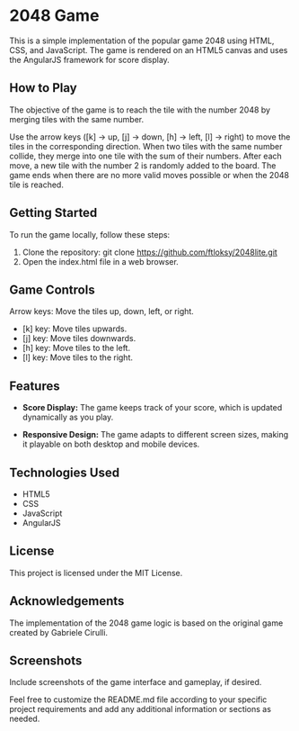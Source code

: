 # 2048 Game

This is a simple implementation of the popular game 2048 using HTML, 
CSS, and JavaScript. 
The game is rendered on an HTML5 canvas 
and uses the AngularJS framework for score display.

## How to Play

The objective of the game is to reach the tile 
with the number 2048 by merging tiles with the same number.

  Use the arrow keys ([k] -> up, [j] -> down, [h] -> left, [l] -> right) 
  to move the tiles in the corresponding direction.
  When two tiles with the same number collide, 
  they merge into one tile with the sum of their numbers.
  After each move, 
  a new tile with the number 2 is randomly added to the board.
  The game ends when there are no more valid moves possible 
  or when the 2048 tile is reached.

## Getting Started

To run the game locally, follow these steps:

 1. Clone the repository: git clone https://github.com/ftloksy/2048lite.git
 1. Open the index.html file in a web browser.

## Game Controls

 Arrow keys: Move the tiles up, down, left, or right.
  - [k] key: Move tiles upwards.
  - [j] key: Move tiles downwards.
  - [h] key: Move tiles to the left.
  - [l] key: Move tiles to the right.

## Features

 - __Score Display:__ The game keeps track of your score, 
       which is updated dynamically as you play.

 - __Responsive Design:__ The game adapts to different screen sizes, 
       making it playable on both desktop and mobile devices.

## Technologies Used

 - HTML5
 - CSS
 - JavaScript
 - AngularJS

## License

This project is licensed under the MIT License.

## Acknowledgements

The implementation of the 2048 game logic is 
based on the original game created by Gabriele Cirulli.

## Screenshots

Include screenshots of the game interface and gameplay, if desired.

Feel free to customize the README.md file 
according to your specific project requirements and 
add any additional information or sections as needed.
